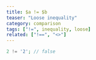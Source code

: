 ```yaml
---
title: $a != $b
teaser: "Loose inequality"
category: comparison
tags: ["!=", inequality, loose]
related: ["!==", "<>"]
---
```


```php
2 != '2'; // false
```
